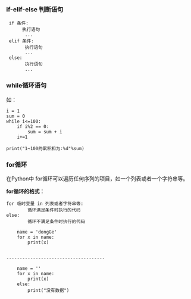 ### if-elif-else 判断语句

```
 if 条件:
      执行语句
       ...
 elif 条件:
       执行语句
       ...
 else:
       执行语句
       ...
```

### while循环语句

如：

```
i = 1
sum = 0
while i<=100:
    if i%2 == 0:
        sum = sum + i
    i+=1

print("1~100的累积和为:%d"%sum)
```

### for循环

在Python中 for循环可以遍历任何序列的项目，如一个列表或者一个字符串等。

**for循环的格式**：

```
for 临时变量 in 列表或者字符串等:
        循环满足条件时执行的代码
else:
        循环不满足条件时执行的代码
```

```
    name = 'dongGe'
    for x in name:
        print(x)


-------------------------------------

    name = ''
    for x in name:
        print(x)
    else:
        print("没有数据")
```



